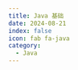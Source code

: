 ```yaml
---
title: Java 基础
date: 2024-08-21
index: false
icon: fab fa-java
category:
  - Java
---
```


<Catalog />
